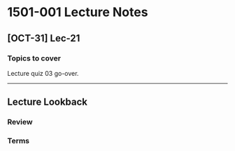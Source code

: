 # 1501-001 Lecture Notes

## [OCT-31] Lec-21

### Topics to cover

Lecture quiz 03 go-over.

---

## Lecture Lookback

### Review

### Terms
